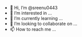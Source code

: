 - 👋 Hi, I’m @sreenu0443
- 👀 I’m interested in ...
- 🌱 I’m currently learning ...
- 💞️ I’m looking to collaborate on ...
- 📫 How to reach me ...

<!---
sreenu0443/sreenu0443 is a ✨ special ✨ repository because its `README.md` (this file) appears on your GitHub profile.
You can click the Preview link to take a look at your changes.
--->
